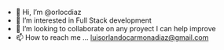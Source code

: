 - 👋 Hi, I’m @orlocdiaz
- 👀 I’m interested in Full Stack development
- 💞️ I’m looking to collaborate on any proyect I can help improve
- 📫 How to reach me ... luisorlandocarmonadiaz@gmail.com

<!---
orlocdiaz/orlocdiaz is a ✨ special ✨ repository because its `README.md` (this file) appears on your GitHub profile.
You can click the Preview link to take a look at your changes.
--->

